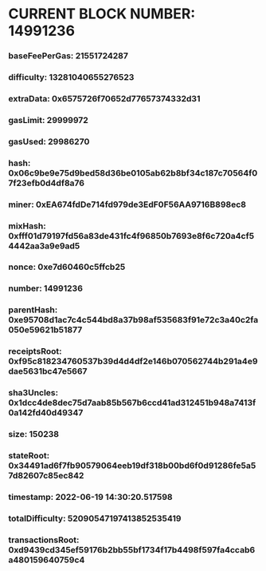 # CURRENT BLOCK NUMBER: 14991236

### baseFeePerGas: 21551724287
### difficulty: 13281040655276523
### extraData: 0x6575726f70652d77657374332d31
### gasLimit: 29999972
### gasUsed: 29986270
### hash: 0x06c9be9e75d9bed58d36be0105ab62b8bf34c187c70564f07f23efb0d4df8a76
### miner: 0xEA674fdDe714fd979de3EdF0F56AA9716B898ec8
### mixHash: 0xfff01d79197fd56a83de431fc4f96850b7693e8f6c720a4cf54442aa3a9e9ad5
### nonce: 0xe7d60460c5ffcb25
### number: 14991236
### parentHash: 0xe95708d1ac7c4c544bd8a37b98af535683f91e72c3a40c2fa050e59621b51877
### receiptsRoot: 0xf95c818234760537b39d4d4df2e146b070562744b291a4e9dae5631bc47e5667
### sha3Uncles: 0x1dcc4de8dec75d7aab85b567b6ccd41ad312451b948a7413f0a142fd40d49347
### size: 150238
### stateRoot: 0x34491ad6f7fb90579064eeb19df318b00bd6f0d91286fe5a57d82607c85ec842
### timestamp: 2022-06-19 14:30:20.517598
### totalDifficulty: 52090547197413852535419
### transactionsRoot: 0xd9439cd345ef59176b2bb55bf1734f17b4498f597fa4ccab6a480159640759c4
